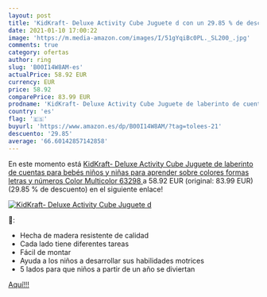```yaml
---
layout: post
title: 'KidKraft- Deluxe Activity Cube Juguete d con un 29.85 % de descuento'
date: 2021-01-10 17:00:22
image: 'https://m.media-amazon.com/images/I/51gYqiBc0PL._SL200_.jpg'
comments: true
category: ofertas
author: ring
slug: 'B00I14W8AM-es'
actualPrice: 58.92 EUR
currency: EUR
price: 58.92
comparePrice: 83.99 EUR
prodname: 'KidKraft- Deluxe Activity Cube Juguete de laberinto de cuentas para bebés  niños y niñas para aprender sobre colores  formas  letras y números  Color Multicolor  63298  '
country: 'es'
flag: '🇪🇸'
buyurl: 'https://www.amazon.es/dp/B00I14W8AM/?tag=tolees-21'
descuento: '29.85'
average: '66.60142857142858'
---
```


En este momento está [KidKraft- Deluxe Activity Cube Juguete de laberinto de cuentas para bebés  niños y niñas para aprender sobre colores  formas  letras y números  Color Multicolor  63298  ](https://www.amazon.es/dp/B00I14W8AM/?tag=tolees-21) a 58.92 EUR (original: 83.99 EUR) (29.85 %  de descuento) en el siguiente enlace!

[![KidKraft- Deluxe Activity Cube Juguete d](https://m.media-amazon.com/images/I/51gYqiBc0PL._SL200_.jpg)](https://www.amazon.es/dp/B00I14W8AM/?tag=tolees-21)

🔎:

- Hecha de madera resistente de calidad
- Cada lado tiene diferentes tareas
- Fácil de montar
- Ayuda a los niños a desarrollar sus habilidades motrices
- 5 lados para que niños a partir de un año se diviertan

[Aquí!!!](https://www.amazon.es/dp/B00I14W8AM/?tag=tolees-21)
